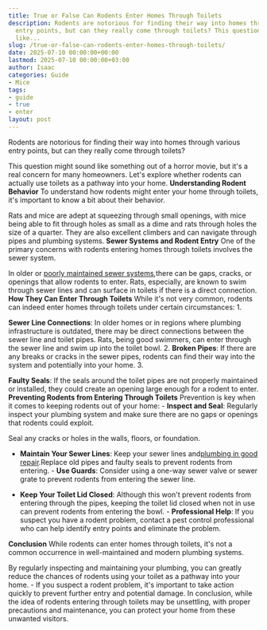 ```yaml
---
title: True or False Can Rodents Enter Homes Through Toilets
description: Rodents are notorious for finding their way into homes through various
  entry points, but can they really come through toilets? This question might sound
  like...
slug: /true-or-false-can-rodents-enter-homes-through-toilets/
date: 2025-07-10 00:00:00+00:00
lastmod: 2025-07-10 00:00:00+03:00
author: Isaac
categories: Guide
- Mice
tags:
- guide
- true
- enter
layout: post
---
```

Rodents are notorious for finding their way into homes through various entry points, but can they really come through toilets?

This question might sound like something out of a horror movie, but it's a real concern for many homeowners. Let's explore whether rodents can actually use toilets as a pathway into your home. **Understanding Rodent Behavior** To understand how rodents might enter your home through toilets, it's important to know a bit about their behavior.

Rats and mice are adept at squeezing through small openings, with mice being able to fit through holes as small as a dime and rats through holes the size of a quarter. They are also excellent climbers and can navigate through pipes and plumbing systems. **Sewer Systems and Rodent Entry** One of the primary concerns with rodents entering homes through toilets involves the sewer system.

In older or [poorly maintained sewer systems](https://pestpolicy.com/best-drain-cleaner/),there can be gaps, cracks, or openings that allow rodents to enter. Rats, especially, are known to swim through sewer lines and can surface in toilets if there is a direct connection. **How They Can Enter Through Toilets** While it's not very common, rodents can indeed enter homes through toilets under certain circumstances: 1.

**Sewer Line Connections**: In older homes or in regions where plumbing infrastructure is outdated, there may be direct connections between the sewer line and toilet pipes. Rats, being good swimmers, can enter through the sewer line and swim up into the toilet bowl. 2. **Broken Pipes**: If there are any breaks or cracks in the sewer pipes, rodents can find their way into the system and potentially into your home. 3.

**Faulty Seals**: If the seals around the toilet pipes are not properly maintained or installed, they could create an opening large enough for a rodent to enter. **Preventing Rodents from Entering Through Toilets** Prevention is key when it comes to keeping rodents out of your home: - **Inspect and Seal**: Regularly inspect your plumbing system and make sure there are no gaps or openings that rodents could exploit.

Seal any cracks or holes in the walls, floors, or foundation.

- **Maintain Your Sewer Lines**: Keep your sewer lines and[plumbing in good repair](https://pestpolicy.com/how-to-use-a-plunger/).Replace old pipes and faulty seals to prevent rodents from entering. - **Use Guards**: Consider using a one-way sewer valve or sewer grate to prevent rodents from entering the sewer line.

- **Keep Your Toilet Lid Closed**: Although this won't prevent rodents from entering through the pipes, keeping the toilet lid closed when not in use can prevent rodents from entering the bowl. - **Professional Help**: If you suspect you have a rodent problem, contact a pest control professional who can help identify entry points and eliminate the problem.

**Conclusion** While rodents can enter homes through toilets, it's not a common occurrence in well-maintained and modern plumbing systems.

By regularly inspecting and maintaining your plumbing, you can greatly reduce the chances of rodents using your toilet as a pathway into your home. - If you suspect a rodent problem, it's important to take action quickly to prevent further entry and potential damage. In conclusion, while the idea of rodents entering through toilets may be unsettling, with proper precautions and maintenance, you can protect your home from these unwanted visitors.